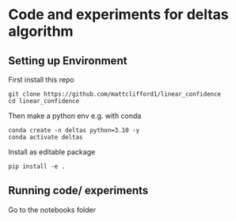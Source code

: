 # Code and experiments for deltas algorithm

## Setting up Environment
First install this repo
```
git clone https://github.com/mattclifford1/linear_confidence
cd linear_confidence
```
Then make a python env e.g. with conda
```
conda create -n deltas python=3.10 -y
conda activate deltas
```
Install as editable package
```
pip install -e .
```

## Running code/ experiments
Go to the notebooks folder